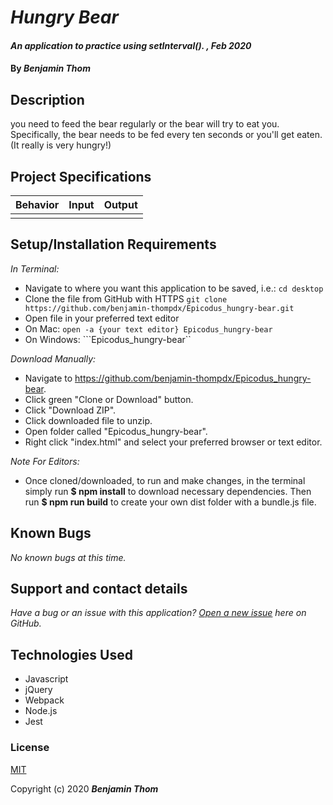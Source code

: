 # _Hungry Bear_

#### _An application to practice using setInterval(). , Feb 2020_

#### By _**Benjamin Thom**_

## Description

you need to feed the bear regularly or the bear will try to eat you. Specifically, the bear needs to be fed every ten seconds or you'll get eaten. (It really is very hungry!)

## Project Specifications

| Behavior | Input | Output |
|---|:---:|:---:|
| | | |


## Setup/Installation Requirements

_In Terminal:_

* Navigate to where you want this application to be saved, i.e.:
```cd desktop```
* Clone the file from GitHub with HTTPS
```git clone https://github.com/benjamin-thompdx/Epicodus_hungry-bear.git```
* Open file in your preferred text editor
* On Mac: ```open -a {your text editor} Epicodus_hungry-bear```
* On Windows: ```Epicodus_hungry-bear``

_Download Manually:_

* Navigate to https://github.com/benjamin-thompdx/Epicodus_hungry-bear.
* Click green "Clone or Download" button.
* Click "Download ZIP".
* Click downloaded file to unzip.
* Open folder called "Epicodus_hungry-bear".
* Right click "index.html" and select your preferred browser or text editor.

_Note For Editors:_ 
* Once cloned/downloaded, to run and make changes, in the terminal simply run **$ npm install** to download necessary dependencies. Then run **$ npm run build** to create your own dist folder with a bundle.js file.

## Known Bugs

_No known bugs at this time._

## Support and contact details

_Have a bug or an issue with this application? [Open a new issue](https://github.com/benjamin-thompdx/Epicodus_hungry-bear/issues) here on GitHub._

## Technologies Used

* Javascript
* jQuery
* Webpack
* Node.js
* Jest

### License

[MIT](https://choosealicense.com/licenses/mit/)

Copyright (c) 2020 **_Benjamin Thom_**